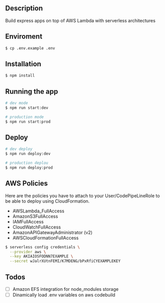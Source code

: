 ## Description

Build express apps on top of AWS Lambda with serverless architectures

## Enviroment

```bash
$ cp .env.example .env
```

## Installation

```bash
$ npm install
```

## Running the app

```bash
# dev mode
$ npm run start:dev

# production mode
$ npm run start:prod
```

## Deploy

```bash
# dev deploy
$ npm run deploy:dev

# production deplou
$ npm run deploy:prod
```

## AWS Policies

Here are the policies you have to attach to your User/CodePipeLineRole to be able to deploy using CloudFormation.

- AWSLambda_FullAccess
- AmazonS3FullAccess
- IAMFullAccess
- CloudWatchFullAccess
- AmazonAPIGatewayAdministrator (v2)
- AWSCloudFormationFullAccess

```bash
$ serverless config credentials \
  --provider aws \
  --key AKIAIOSFODNN7EXAMPLE \
  --secret wJalrXUtnFEMI/K7MDENG/bPxRfiCYEXAMPLEKEY
```

## Todos

- [ ] Amazon EFS integration for node_modules storage
- [ ] Dinamically load .env variables on aws codebuild
